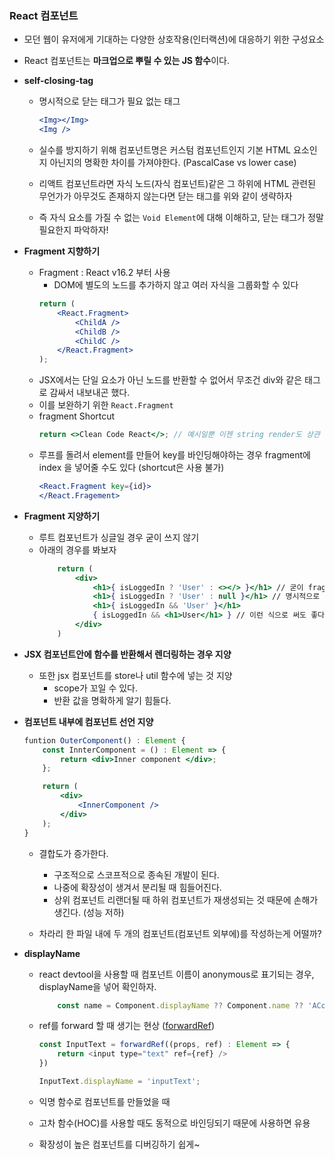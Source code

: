 ### React 컴포넌트
- 모던 웹이 유저에게 기대하는 다양한 상호작용(인터랙션)에 대응하기 위한 구성요소
- React 컴포넌트는 **마크업으로 뿌릴 수 있는 JS 함수**이다.

- **self-closing-tag**
    - 명시적으로 닫는 태그가 필요 없는 태그
        ```jsx
        <Img></Img>
        <Img />
        ```

    - 실수를 방지하기 위해 컴포넌트명은 커스텀 컴포넌트인지 기본 HTML 요소인지 아닌지의 명확한 차이를 가져야한다. (PascalCase vs lower case)
    - 리액트 컴포넌트라면 자식 노드(자식 컴포넌트)같은 그 하위에 HTML 관련된 무언가가 아무것도 존재하지 않는다면 닫는 태그를 위와 같이 생략하자 
    - 즉 자식 요소를 가질 수 없는 `Void Element`에 대해 이해하고, 닫는 태그가 정말 필요한지 파악하자!


- **Fragment 지향하기**
    - Fragment : React v16.2 부터 사용
        - DOM에 별도의 노드를 추가하지 않고 여러 자식을 그룹화할 수 있다
        ```jsx
        return (
            <React.Fragment>
                <ChildA />
                <ChildB />
                <ChildC />
            </React.Fragment>
        );
        ```
    - JSX에서는 단일 요소가 아닌 노드를 반환할 수 없어서 무조건 div와 같은 태그로 감싸서 내보내곤 했다.
    - 이를 보완하기 위한 `React.Fragment`
    - fragment Shortcut
        ```jsx
        return <>Clean Code React</>; // 예시일뿐 이젠 string render도 상관 없어짐
        ```
    - 루프를 돌려서 element를 만들어 key를 바인딩해야하는 경우 fragment에 index 을 넣어줄 수도 있다 (shortcut은 사용 불가)
        ```jsx
        <React.Fragment key={id}>
        </React.Fragement>
        ```

- **Fragment 지양하기**
    - 루트 컴포넌트가 싱글일 경우 굳이 쓰지 않기
    - 아래의 경우를 봐보자
        ```jsx
            return (
                <div>
                    <h1>{ isLoggedIn ? 'User' : <></> }</h1> // 굳이 fragment를 반환할 필요 없음
                    <h1>{ isLoggedIn ? 'User' : null }</h1> // 명시적으로 null을 반환하거나
                    <h1>{ isLoggedIn && 'User' }</h1> 
                    { isLoggedIn && <h1>User</h1> } // 이런 식으로 써도 좋다
                </div>
            )
        ```

- **JSX 컴포넌트안에 함수를 반환해서 렌더링하는 경우 지양**
    - 또한 jsx 컴포넌트를 store나 util 함수에 넣는 것 지양
        - scope가 꼬일 수 있다.
        - 반환 값을 명확하게 알기 힘들다.


- **컴포넌트 내부에 컴포넌트 선언 지양**
    ```jsx
    funtion OuterComponent() : Element {
        const InnterComponent = () : Element => {
            return <div>Inner component </div>;
        };

        return (
            <div>
                <InnerComponent />
            </div>
        );
    }
    ```
    - 결합도가 증가한다.
        - 구조적으로 스코프적으로 종속된 개발이 된다.
        - 나중에 확장성이 생겨서 분리될 때 힘들어진다.
        - 상위 컴포넌트 리랜더될 때 하위 컴포넌트가 재생성되는 것 때문에 손해가 생긴다. (성능 저하)

    - 차라리 한 파일 내에 두 개의 컴포넌트(컴포넌트 외부에)를 작성하는게 어떨까? 

- **displayName**
    - react devtool을 사용할 때 컴포넌트 이름이 anonymous로 표기되는 경우, displayName을 넣어 확인하자.

        ```javascript
            const name = Component.displayName ?? Component.name ?? 'AComponent'
        ```

    - ref를 forward 할 때 생기는 현상 ([forwardRef](https://ko.react.dev/reference/react/forwardRef#reference))

        ```javascript
        const InputText = forwardRef((props, ref) : Element => {
            return <input type="text" ref={ref} />
        })

        InputText.displayName = 'inputText';
        ```

    - 익명 함수로 컴포넌트를 만들었을 때
    - 고차 함수(HOC)를 사용할 때도 동적으로 바인딩되기 때문에 사용하면 유용
    - 확장성이 높은 컴포넌트를 디버깅하기 쉽게~